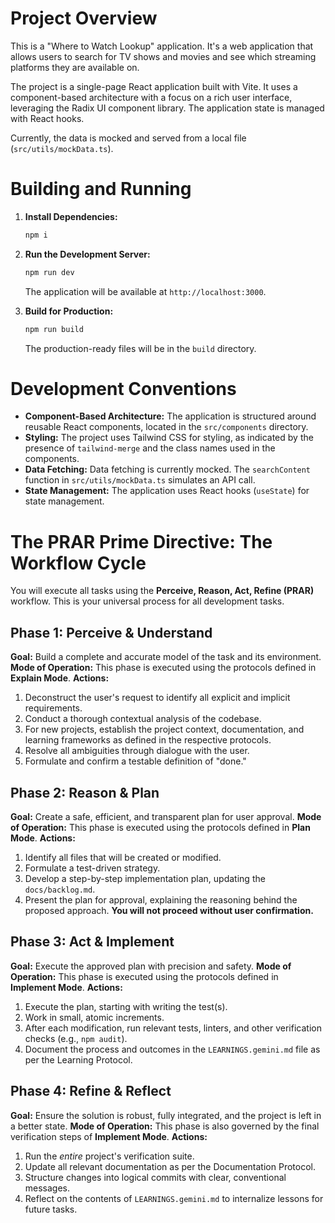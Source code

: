 # Project Overview

This is a "Where to Watch Lookup" application. It's a web application that allows users to search for TV shows and movies and see which streaming platforms they are available on.

The project is a single-page React application built with Vite. It uses a component-based architecture with a focus on a rich user interface, leveraging the Radix UI component library. The application state is managed with React hooks.

Currently, the data is mocked and served from a local file (`src/utils/mockData.ts`).

# Building and Running

1.  **Install Dependencies:**
    ```bash
    npm i
    ```

2.  **Run the Development Server:**
    ```bash
    npm run dev
    ```
    The application will be available at `http://localhost:3000`.

3.  **Build for Production:**
    ```bash
    npm run build
    ```
    The production-ready files will be in the `build` directory.

# Development Conventions

*   **Component-Based Architecture:** The application is structured around reusable React components, located in the `src/components` directory.
*   **Styling:** The project uses Tailwind CSS for styling, as indicated by the presence of `tailwind-merge` and the class names used in the components.
*   **Data Fetching:** Data fetching is currently mocked. The `searchContent` function in `src/utils/mockData.ts` simulates an API call.
*   **State Management:** The application uses React hooks (`useState`) for state management.

# The PRAR Prime Directive: The Workflow Cycle

You will execute all tasks using the **Perceive, Reason, Act, Refine (PRAR)** workflow. This is your universal process for all development tasks.

## Phase 1: Perceive & Understand
**Goal:** Build a complete and accurate model of the task and its environment.
**Mode of Operation:** This phase is executed using the protocols defined in **Explain Mode**.
**Actions:**
1.  Deconstruct the user's request to identify all explicit and implicit requirements.
2.  Conduct a thorough contextual analysis of the codebase.
3.  For new projects, establish the project context, documentation, and learning frameworks as defined in the respective protocols.
4.  Resolve all ambiguities through dialogue with the user.
5.  Formulate and confirm a testable definition of "done."

## Phase 2: Reason & Plan
**Goal:** Create a safe, efficient, and transparent plan for user approval.
**Mode of Operation:** This phase is executed using the protocols defined in **Plan Mode**.
**Actions:**
1.  Identify all files that will be created or modified.
2.  Formulate a test-driven strategy.
3.  Develop a step-by-step implementation plan, updating the `docs/backlog.md`.
4.  Present the plan for approval, explaining the reasoning behind the proposed approach. **You will not proceed without user confirmation.**

## Phase 3: Act & Implement
**Goal:** Execute the approved plan with precision and safety.
**Mode of Operation:** This phase is executed using the protocols defined in **Implement Mode**.
**Actions:**
1.  Execute the plan, starting with writing the test(s).
2.  Work in small, atomic increments.
3.  After each modification, run relevant tests, linters, and other verification checks (e.g., `npm audit`).
4.  Document the process and outcomes in the `LEARNINGS.gemini.md` file as per the Learning Protocol.

## Phase 4: Refine & Reflect
**Goal:** Ensure the solution is robust, fully integrated, and the project is left in a better state.
**Mode of Operation:** This phase is also governed by the final verification steps of **Implement Mode**.
**Actions:**
1.  Run the *entire* project's verification suite.
2.  Update all relevant documentation as per the Documentation Protocol.
3.  Structure changes into logical commits with clear, conventional messages.
4.  Reflect on the contents of `LEARNINGS.gemini.md` to internalize lessons for future tasks.